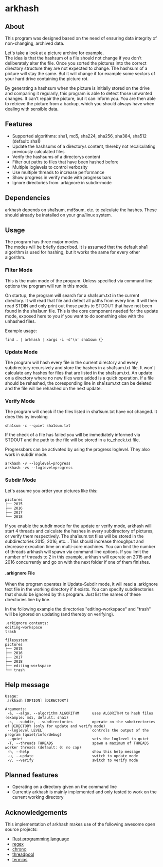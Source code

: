 # arkhash

## About
This program was designed based on the need of ensuring data integrity of non-changing, archived data.

Let's take a look at a picture archive for example.       
The idea is that the hashsum of a file should not change if you don't deliberately alter the file.
Once you sorted the pictures into the correct directory structure they are not expected to change.
The hashsum of a picture will stay the same. But it will change if for example some sectors of your
hard drive containing the picture rot.

By generating a hashsum when the picture is initially stored on the drive and comparing it regularly,
this program is able to detect those unwanted changes. It can't repair the picture, but it can inform
you. You are then able to retrieve the picture from a backup, which you should always have when dealing
with sensible data.

## Features
* Supported algorithms: sha1, md5, sha224, sha256, sha384, sha512 (default: sha1)
* Update the hashsums of a directorys content, thereby not recalculating previously calculated files
* Verify the hashsums of a directorys content
* Filter out paths to files that have been hashed before
* Multiple loglevels to control verbosity
* Use multiple threads to increase performance
* Show progress in verify mode with progress bars
* Ignore directories from .arkignore in subdir-mode

## Dependencies
arkhash depends on sha1sum, md5sum, etc. to calculate the hashes.
These should already be installed on your gnu/linux system.

## Usage
The program has three major modes.        
The modes will be briefly described. It is assumed that the default sha1 algorithm is used for hashing,
but it works the same for every other algorithm.

### Filter Mode
This is the main mode of the program. Unless specified via command line options the program will run
in this mode.

On startup, the program will search for a sha1sum.txt in the current directory. It will read that
file and detect all paths from every line. It will then read STDIN and only print out those paths
to STDOUT that have not been found in the sha1sum file. This is the core component needed for the
update mode, exposed here to you if you want to do something else with the unhashed files.

Example usage:        
```
find . | arkhash | xargs -i -d'\n' sha1sum {}
```

### Update Mode
The program will hash every file in the current directory and every subdirectory recursively and store
the hashes in a sha1sum.txt file. It won't calculate any hashes for files that are listed in the 
sha1sum.txt. An update on a directory where no new files were added is a quick operation. If a file
should be rehashed, the coresponding line in sha1sum.txt can be deleted and the file will be rehashed
on the next update.

### Verify Mode
The program will check if the files listed in sha1sum.txt have not changed. It does this by invoking
```
sha1sum -c --quiet sha1sum.txt
```
If the check of a file has failed you will be immediately informed via STDOUT and the path to the
file will be stored in a to_check.txt file.

Progressbars can be activated by using the progress loglevel.
They also work in subdir mode.
```
arkhash -v --loglevel=progress
arkhash -vs --loglevel=progress
```

### Subdir Mode
Let's assume you order your pictures like this:
```
pictures
├── 2015
├── 2016
├── 2017
└── 2018
```
If you enable the subdir mode for the update or verify mode, arkhash will start 4 threads and
calculate the hashes in every subdirectory of pictures, or verify them respectively.
The sha1sum.txt files will be stored in the subdirectories 2015, 2016, etc. .
This should increase throughput and decrease execution time on multi-core machines.
You can limit the number of threads arkhash will spawn via command line options.
If you limit the number of threads to 2 in this example, arkhash will operate on 2015 and 2016
concurrently and go on with the next folder if one of them finishes.

#### .arkignore File
When the program operates in Update-Subdir mode, it will read a .arkignore text file in the working directory if it exists.
You can specify subdirectories that should be ignored by this program. Just list the names of these
directories line by line.

In the following example the directories "editing-workspace" and "trash" will be ignored on updating
(and thereby on verifying).
```
.arkignore contents:
editing-workspace
trash

filesystem:
pictures
├── 2015
├── 2016
├── 2017
├── 2018
├── editing-workspace
└── trash
```

## Help message
```
Usage:
 arkhash [OPTION] [DIRECTORY]

Arguments:
 -a, --algo, --algorithm ALGORITHM      uses ALGORITHM to hash files (example: md5, default: sha1)
 -s, --subdir, --subdirectories         operate on the subdirectories of DIRECTORY (only for update and verify mode)
 --loglevel LEVEL                       controls the output of the program (quiet/info/debug)
 --quiet                                sets the loglevel to quiet
 -T, --threads THREADS                  spawn a maximum of THREADS worker threads (default: 0: no cap)
 -h, --help                             show this help message
 -u, --update                           switch to update mode
 -v, --verify                           switch to verify mode
```

## Planned features
* Operating on a directory given on the command line
 * Currently arkhash is mainly implemented and only tested to work on the current working directory

## Acknowledgements
This implementation of arkhash makes use of the following awesome open source projects:
* [Rust programming language](https://www.rust-lang.org)
* [regex](https://crates.io/crates/regex)
* [chrono](https://crates.io/crates/chrono)
* [threadpool](https://crates.io/crates/threadpool)
* [termios](https://crates.io/crates/termios)
